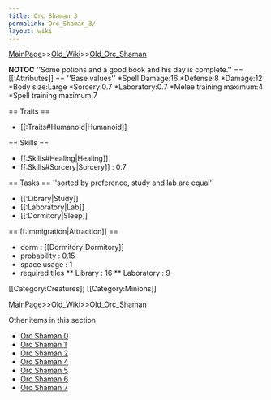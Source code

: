 ```yaml
---
title: Orc Shaman 3
permalink: Orc_Shaman_3/
layout: wiki
---
```


[MainPage](/keeperrl_wiki/ "wikilink")>>[Old_Wiki](/keeperrl_wiki/Old_Wiki "wikilink")>>[Old_Orc_Shaman](/keeperrl_wiki/Old_Orc_Shaman "wikilink")

__NOTOC__
''Some potions and a good book and his day is complete.''
== [[:Attributes]] ==
''Base values''
*Spell Damage:16
*Defense:8
*Damage:12
*Body size:Large
*Sorcery:0.7
*Laboratory:0.7
*Melee training maximum:4
*Spell training maximum:7

== Traits ==
* [[:Traits#Humanoid|Humanoid]]

== Skills ==
* [[:Skills#Healing|Healing]]
* [[:Skills#Sorcery|Sorcery]] : 0.7

== Tasks ==
''sorted by preference, study and lab are equal''
* [[:Library|Study]]
* [[:Laboratory|Lab]]
* [[:Dormitory|Sleep]]

== [[:Immigration|Attraction]] ==
* dorm : [[Dormitory|Dormitory]]
* probability : 0.15
* space usage : 1
* required tiles
** Library : 16
** Laboratory : 9

[[Category:Creatures]]
[[Category:Minions]]

[MainPage](/keeperrl_wiki/ "wikilink")>>[Old_Wiki](/keeperrl_wiki/Old_Wiki "wikilink")>>[Old_Orc_Shaman](/keeperrl_wiki/Old_Orc_Shaman "wikilink")

Other items in this section
-    [Orc Shaman 0](/keeperrl_wiki/Orc_Shaman_0 "wikilink")
-    [Orc Shaman 1](/keeperrl_wiki/Orc_Shaman_1 "wikilink")
-    [Orc Shaman 2](/keeperrl_wiki/Orc_Shaman_2 "wikilink")
-    [Orc Shaman 4](/keeperrl_wiki/Orc_Shaman_4 "wikilink")
-    [Orc Shaman 5](/keeperrl_wiki/Orc_Shaman_5 "wikilink")
-    [Orc Shaman 6](/keeperrl_wiki/Orc_Shaman_6 "wikilink")
-    [Orc Shaman 7](/keeperrl_wiki/Orc_Shaman_7 "wikilink")
